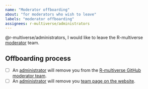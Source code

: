 ```yaml
---
name: "Moderator offboarding"
about: "for moderators who wish to leave"
labels: "moderator offboarding"
assignees: r-multiverse/administrators
---
```


@r-multiverse/administrators, I would like to leave the R-multiverse [moderator](https://r-multiverse.org/team.html#moderators) team.

## Offboarding process

- [ ] An [administrator](https://r-multiverse.org/team.html#administrators) will remove you from the [R-multiverse GitHub moderator team](https://github.com/orgs/r-multiverse/teams/moderators).
- [ ] An [administrator](https://r-multiverse.org/team.html#administrators) will remove you [team page on the website](https://github.com/r-multiverse/r-multiverse.github.io/blob/main/team.md).
